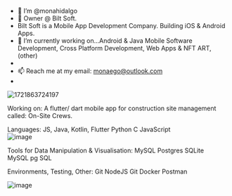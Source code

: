- 👋 I’m @monahidalgo
- 👀 Owner @ Bilt Soft.
- Bilt Soft is a Mobile App Development Company. Building iOS & Android Apps. 
- 🌱 I’m currently working on...Android & Java Mobile Software Development, Cross Platform Development, Web Apps & NFT ART, 
      (other)
- 
- 📫 Reach me at my email: monaego@outlook.com
- 

![1721863724197](https://github.com/user-attachments/assets/2ecef98b-d20c-449d-a9b4-cb8a3d923637)

Working on:
A flutter/ dart mobile app for construction site management called: On-Site Crews.

Languages:
JS, Java, Kotlin, Flutter
Python	C	JavaScript	
![image](https://github.com/user-attachments/assets/eb8d015d-38ae-490d-b6e0-1f3a9c3ee909)


Tools for Data Manipulation & Visualisation:
MySQL	Postgres	SQLite	
MySQL	pg	SQL

Environments, Testing, Other:
Git	NodeJS	Git	Docker Postman	

![image](https://github.com/user-attachments/assets/8391bb5d-dc31-43da-a816-a5f7bce53ef5)



<!---
monahidalgo/monahidalgo is a ✨ special ✨ repository because its `README.md` (this file) appears on your GitHub profile.
You can click the Preview link to take a look at your changes.
--->
